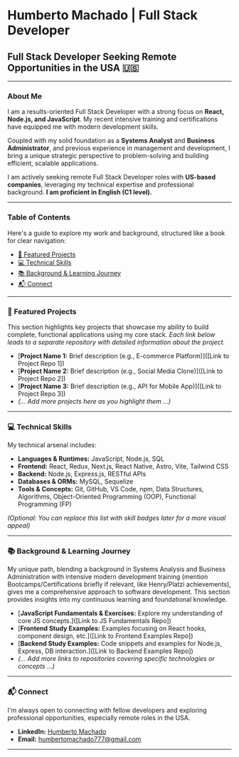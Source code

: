 # Humberto Machado | Full Stack Developer

## Full Stack Developer Seeking Remote Opportunities in the USA 🇺🇸

---

### About Me

I am a results-oriented Full Stack Developer with a strong focus on **React, Node.js, and JavaScript**. My recent intensive training and certifications have equipped me with modern development skills.

Coupled with my solid foundation as a **Systems Analyst** and **Business Administrator**, and previous experience in management and development, I bring a unique strategic perspective to problem-solving and building efficient, scalable applications.

I am actively seeking remote Full Stack Developer roles with **US-based companies**, leveraging my technical expertise and professional background. **I am proficient in English (C1 level).**

---

### Table of Contents

Here's a guide to explore my work and background, structured like a book for clear navigation:

*   [🌟 Featured Projects](#featured-projects)
*   [💻 Technical Skills](#technical-skills)
*   [📚 Background & Learning Journey](#background--learning-journey)
*   [📬 Connect](#connect)

---

### 🌟 Featured Projects

This section highlights key projects that showcase my ability to build complete, functional applications using my core stack. *Each link below leads to a separate repository with detailed information about the project.*

*   [**Project Name 1:** Brief description (e.g., E-commerce Platform)]([Link to Project Repo 1])
*   [**Project Name 2:** Brief description (e.g., Social Media Clone)]([Link to Project Repo 2])
*   [**Project Name 3:** Brief description (e.g., API for Mobile App)]([Link to Project Repo 3])
*   *(... Add more projects here as you highlight them ...)*

---

### 💻 Technical Skills

My technical arsenal includes:

*   **Languages & Runtimes:** JavaScript, Node.js, SQL
*   **Frontend:** React, Redux, Next.js, React Native, Astro, Vite, Tailwind CSS
*   **Backend:** Node.js, Express.js, RESTful APIs
*   **Databases & ORMs:** MySQL, Sequelize
*   **Tools & Concepts:** Git, GitHub, VS Code, npm, Data Structures, Algorithms, Object-Oriented Programming (OOP), Functional Programming (FP)

*(Optional: You can replace this list with skill badges later for a more visual appeal)*

---

### 📚 Background & Learning Journey

My unique path, blending a background in Systems Analysis and Business Administration with intensive modern development training (mention Bootcamps/Certifications briefly if relevant, like Henry/Platzi achievements), gives me a comprehensive approach to software development. This section provides insights into my continuous learning and foundational knowledge.

*   [**JavaScript Fundamentals & Exercises:** Explore my understanding of core JS concepts.]([Link to JS Fundamentals Repo])
*   [**Frontend Study Examples:** Examples focusing on React hooks, component design, etc.]([Link to Frontend Examples Repo])
*   [**Backend Study Examples:** Code snippets and examples for Node.js, Express, DB interaction.]([Link to Backend Examples Repo])
*   *(... Add more links to repositories covering specific technologies or concepts ...)*

---

### 📬 Connect

I'm always open to connecting with fellow developers and exploring professional opportunities, especially remote roles in the USA.

*   **LinkedIn:** [Humberto Machado](https://www.linkedin.com/in/humberto-machado-6415262a7/)
*   **Email:** humbertomachado777@gmail.com

---

<!--
Keywords for Searchability: Full Stack Developer, React, Node.js, JavaScript, SQL, Remote Jobs, USA, Software Engineer, Web Development, Bootcamp Graduate, React Hooks, Express.js, Sequelize, MySQL, Frontend, Backend, Developer Remoto, Estados Unidos, Systems Analyst, Business Administration, Leadership, Management, Git, GitHub, Tailwind CSS, Redux, Next.js, React Native, Vite, Astro, Data Structures, Algorithms, OOP, FP, RESTful APIs, C1 English
-->
